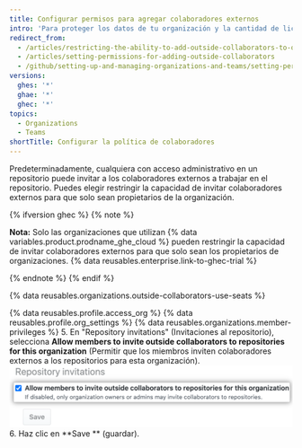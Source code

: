 ```yaml
---
title: Configurar permisos para agregar colaboradores externos
intro: 'Para proteger los datos de tu organización y la cantidad de licencias pagadas que se utilizan en ella, puedes permitir que únicamente los propietarios inviten colaboradores externos a los repositorios que le pertenezcan.'
redirect_from:
  - /articles/restricting-the-ability-to-add-outside-collaborators-to-organization-repositories
  - /articles/setting-permissions-for-adding-outside-collaborators
  - /github/setting-up-and-managing-organizations-and-teams/setting-permissions-for-adding-outside-collaborators
versions:
  ghes: '*'
  ghae: '*'
  ghec: '*'
topics:
  - Organizations
  - Teams
shortTitle: Configurar la política de colaboradores
---
```


Predeterminadamente, cualquiera con acceso administrativo en un repositorio puede invitar a los colaboradores externos a trabajar en el repositorio. Puedes elegir restringir la capacidad de invitar colaboradores externos para que solo sean propietarios de la organización.


{% ifversion ghec %}
{% note %}

**Nota:** Solo las organizaciones que utilizan {% data variables.product.prodname_ghe_cloud %} pueden restringir la capacidad de invitar colaboradores externos para que solo sean los propietarios de organizaciones. {% data reusables.enterprise.link-to-ghec-trial %}

{% endnote %}
{% endif %}

{% data reusables.organizations.outside-collaborators-use-seats %}

{% data reusables.profile.access_org %}
{% data reusables.profile.org_settings %}
{% data reusables.organizations.member-privileges %}
5. En "Repository invitations" (Invitaciones al repositorio), selecciona **Allow members to invite outside collaborators to repositories for this organization** (Permitir que los miembros inviten colaboradores externos a los repositorios para esta organización). ![Casilla para permitir que los miembros inviten colaboradores externos a los repositorios de la organización](/assets/images/help/organizations/repo-invitations-checkbox-updated.png)
6. Haz clic en **Save ** (guardar).

